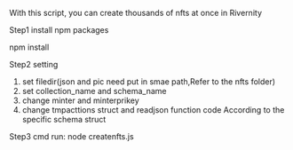 With this script, you can create thousands of nfts at once in Rivernity

Step1 install npm packages

npm install

Step2 setting
1. set filedir(json and pic need put in smae path,Refer to the nfts folder)
2. set collection_name and schema_name
3. change minter and minterprikey
4. change tmpacttions struct and readjson function code According to the specific schema struct

Step3 
cmd run: node createnfts.js